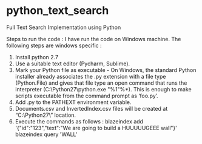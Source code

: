 # python_text_search
Full Text Search Implementation  using Python 


Steps to run the  code :
I have run the code on Windows machine. The following steps are windows specific :
1)	Install python 2.7
2)	Use a suitable text editor (Pycharm, Sublime). 
3)	Mark your Python file as executable - On Windows, the standard Python installer already associates the .py extension with a file type (Python.File) and gives that file type an open command that runs the interpreter (C:\Python27\python.exe "%1"%*). This is enough to make scripts executable from the command prompt as ‘foo.py’.
4)	Add .py to the PATHEXT environment variable.
5)	Documents.csv and InvertedIndex.csv files will be created at “C:\Python27\” location.     
6)	Execute the commands as follows :
blazeindex add '{"id":"123","text":"We are going to build a HUUUUUGEEE wall"}' 
blazeindex query 'WALL'


